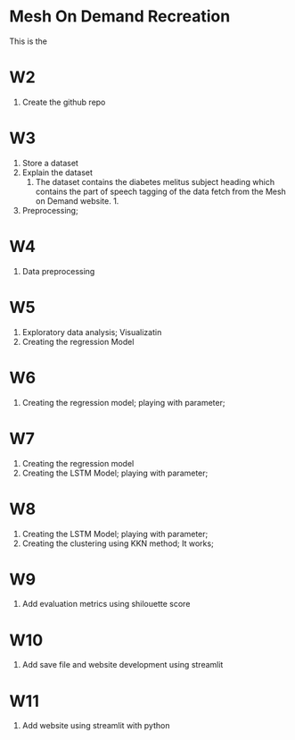 # Mesh On Demand Recreation

This is the 

# W2
 1. Create the github repo

# W3
 1. Store a dataset
 2. Explain the dataset
     1. The dataset contains the diabetes melitus subject heading which contains the part of speech tagging of the data fetch from the Mesh on Demand website. 1. 
 3. Preprocessing;

# W4 
 1. Data preprocessing

# W5

 1. Exploratory data analysis; Visualizatin
 2. Creating the regression Model 

# W6
 1. Creating the regression model; playing with parameter;

# W7
 1. Creating the regression model
 2. Creating the LSTM Model; playing with parameter;

# W8
 1. Creating the LSTM Model; playing with parameter;
 2. Creating the clustering using KKN method; It works; 

# W9

 1. Add evaluation metrics using shilouette score 

# W10
 1. Add save file and website development using streamlit

# W11
 1.  Add website using streamlit with python

